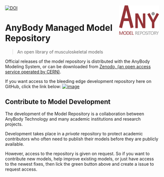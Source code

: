 [![DOI](https://zenodo.org/badge/DOI/10.5281/zenodo.1251306.svg)](https://doi.org/10.5281/zenodo.1251306)
<img src="logo.png" align="right" />

# AnyBody Managed Model Repository 
> An open library of musculoskeletal models

Official releases of the model repository is distributed with the AnyBody Modeling System, or can be downloaded from [Zenodo, (an open access service operated by CERN)](https://doi.org/10.5281/zenodo.1251306).  

If you want access to the bleeding edge development repository here on GitHub, click the link below:
[![image](https://user-images.githubusercontent.com/1038978/79636339-334d0b80-8177-11ea-8e6f-e2e317f9b796.png)](https://github.com/AnyBody/ammr-doc/issues/new?assignees=melund&labels=request-ammr-access&template=request-development-access.md&title=%5BRequest+AMMR+Access%5D)

Contribute to Model Development
-------------------------------

The development of the Model Repository is a collaboration between AnyBody Technology
and many academic institutions and research projects. 

Development takes place in a *private* repository to protect academic contributors who often need to publish their models before they are publicly available.

However, access to the repository is given on request. So if you want to contribute new models, help improve existing models, or just have access to the newest fixes, then lick the green button above and create a issue to request access.
